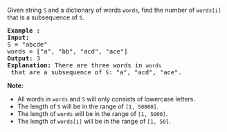 <div><p>Given string <code>S</code> and a&nbsp;dictionary of words <code>words</code>, find the number of <code>words[i]</code> that is a subsequence of <code>S</code>.</p>

<pre><strong>Example :</strong>
<strong>Input:</strong> 
S = "abcde"
words = ["a", "bb", "acd", "ace"]
<strong>Output:</strong> 3
<strong>Explanation:</strong> There are three words in <code>words</code> that are a subsequence of <code>S</code>: "a", "acd", "ace".
</pre>

<p><strong>Note:</strong></p>

<ul>
	<li>All words in <code>words</code> and <code>S</code> will only consists of lowercase letters.</li>
	<li>The length of <code>S</code> will be in the range of <code>[1, 50000]</code>.</li>
	<li>The length of <code>words</code> will be in the range of&nbsp;<code>[1, 5000]</code>.</li>
	<li>The length of <code>words[i]</code> will be in the range of <code>[1, 50]</code>.</li>
</ul>
</div>